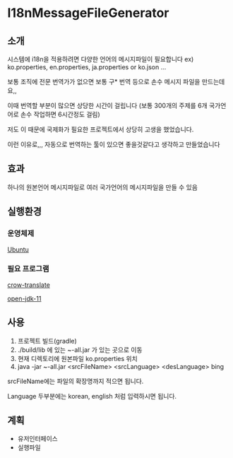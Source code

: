 # I18nMessageFileGenerator


## 소개
시스템에 i18n을 적용하려면 다양한 언어의 메시지파일이 필요합니다 ex) ko.properties, en.properties, ja.properties or ko.json ...

보통 조직에 전문 번역가가 없으면 보통 구* 번역 등으로 손수 메시지 파일을 만드는데요,,

이때 번역할 부분이 많으면 상당한 시간이 걸립니다 (보통 300개의 주제를 6개 국가언어로 손수 작업하면 6시간정도 걸림)

저도 이 때문에 국제화가 필요한 프로젝트에서 상당히 고생을 했었습니다.

이런 이유로,,, 자동으로 번역하는 툴이 있으면 좋을것같다고 생각하고 만들었습니다


## 효과

하나의 원본언어 메시지파일로 여러 국가언어의 메시지파일을 만들 수 있음


## 실행환경
### 운영체제 
[Ubuntu](https://ubuntu.com/)
### 필요 프로그램 
[crow-translate](https://crow-translate.github.io/)

[open-jdk-11](https://github.com/ojdkbuild/ojdkbuild)


## 사용
1. 프로젝트 빌드(gradle)
2. ./build/lib 에 있는 ~-all.jar 가 있는 곳으로 이동
3. 현재 디렉토리에 원본파일 ko.properties 위치
4. java -jar ~-all.jar \<srcFileName> \<srcLanguage> \<desLanguage> bing

srcFileName에는 파일의 확장명까지 적으면 됩니다.
  
Language 두부분에는 korean, english 처럼 입력하시면 됩니다.


## 계획
* 유저인터페이스
* 실행파일
